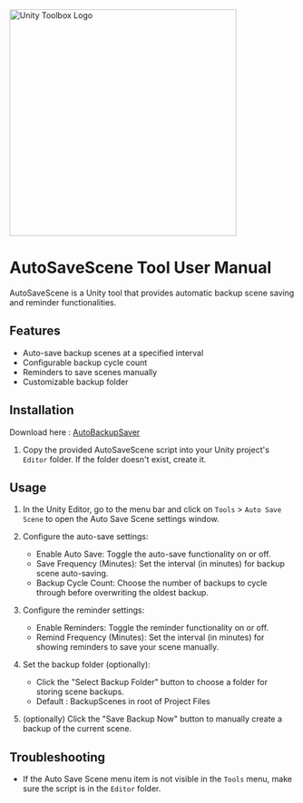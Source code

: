 <img src="https://beeimg.com/images/j01302805902.png" alt="Unity Toolbox Logo" width="400"/>

# AutoSaveScene Tool User Manual

AutoSaveScene is a Unity tool that provides automatic backup scene saving and reminder functionalities.

## Features

- Auto-save backup scenes at a specified interval
- Configurable backup cycle count
- Reminders to save scenes manually
- Customizable backup folder

## Installation
Download here : [AutoBackupSaver](https://github.com/roundyyy/autobackupsaver/releases)

1. Copy the provided AutoSaveScene script into your Unity project's `Editor` folder. If the folder doesn't exist, create it.

## Usage

1. In the Unity Editor, go to the menu bar and click on `Tools` > `Auto Save Scene` to open the Auto Save Scene settings window.
2. Configure the auto-save settings:

    - Enable Auto Save: Toggle the auto-save functionality on or off.
    - Save Frequency (Minutes): Set the interval (in minutes) for backup scene auto-saving.
    - Backup Cycle Count: Choose the number of backups to cycle through before overwriting the oldest backup.

3. Configure the reminder settings:

    - Enable Reminders: Toggle the reminder functionality on or off.
    - Remind Frequency (Minutes): Set the interval (in minutes) for showing reminders to save your scene manually.

4. Set the backup folder (optionally):

    - Click the "Select Backup Folder" button to choose a folder for storing scene backups.
    - Default : BackupScenes in root of Project Files

5. (optionally) Click the "Save Backup Now" button to manually create a backup of the current scene.

## Troubleshooting

- If the Auto Save Scene menu item is not visible in the `Tools` menu, make sure the script is in the `Editor` folder.
